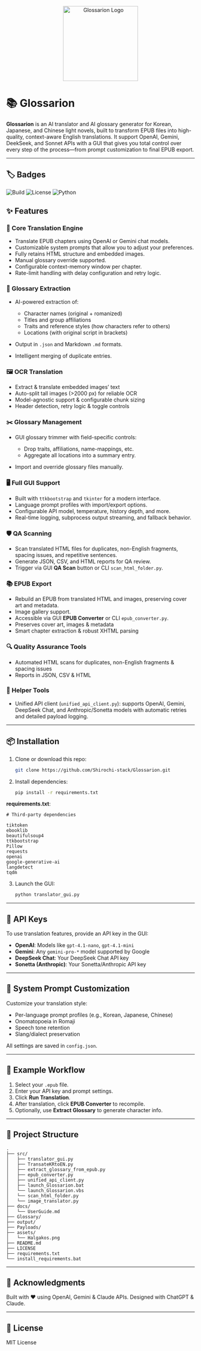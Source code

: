 <p align="center">
  <img src="assets/Halgakos.png" width="200" alt="Glossarion Logo" />
</p>

# 📚 Glossarion

**Glossarion** is an AI translator and AI glossary generator for Korean, Japanese, and Chinese light novels, built to transform EPUB files into high-quality, context-aware English translations. It support OpenAI, Gemini, DeekSeek, and Sonnet APIs with a GUI that gives you total control over every step of the process—from prompt customization to final EPUB export.

---

## 🏷️ Badges

![Build](https://img.shields.io/github/actions/workflow/status/Shirochi-stack/Glossarion/python-app.yml?branch=main)
![License](https://img.shields.io/github/license/Shirochi-stack/Glossarion)
![Python](https://img.shields.io/badge/Python-3.10+-blue)

## ✨ Features

### 📖 Core Translation Engine

* Translate EPUB chapters using OpenAI or Gemini chat models.
* Customizable system prompts that allow you to adjust your preferences.
* Fully retains HTML structure and embedded images.
* Manual glossary override supported.
* Configurable context-memory window per chapter.
* Rate-limit handling with delay configuration and retry logic.

### 📓 Glossary Extraction

* AI-powered extraction of:

  * Character names (original + romanized)
  * Titles and group affiliations
  * Traits and reference styles (how characters refer to others)
  * Locations (with original script in brackets)
* Output in `.json` and Markdown `.md` formats.
* Intelligent merging of duplicate entries.

### 🖼️ OCR Translation
* Extract & translate embedded images’ text  
* Auto-split tall images (>2000 px) for reliable OCR  
* Model-agnostic support & configurable chunk sizing  
* Header detection, retry logic & toggle controls  

### ✂️ Glossary Management

* GUI glossary trimmer with field-specific controls:

  * Drop traits, affiliations, name-mappings, etc.
  * Aggregate all locations into a summary entry.
* Import and override glossary files manually.

### 🖥️ Full GUI Support

* Built with `ttkbootstrap` and `tkinter` for a modern interface.
* Language prompt profiles with import/export options.
* Configurable API model, temperature, history depth, and more.
* Real-time logging, subprocess output streaming, and fallback behavior.

### 🛡️ QA Scanning

* Scan translated HTML files for duplicates, non-English fragments, spacing issues, and repetitive sentences.
* Generate JSON, CSV, and HTML reports for QA review.
* Trigger via GUI **QA Scan** button or CLI `scan_html_folder.py`.

### 📚 EPUB Export

* Rebuild an EPUB from translated HTML and images, preserving cover art and metadata.
* Image gallery support.
* Accessible via GUI **EPUB Converter** or CLI `epub_converter.py`.
* Preserves cover art, images & metadata  
* Smart chapter extraction & robust XHTML parsing
  
### 🔍 Quality Assurance Tools
* Automated HTML scans for duplicates, non-English fragments & spacing issues  
* Reports in JSON, CSV & HTML
   
### 🔧 Helper Tools

* Unified API client (`unified_api_client.py`): supports OpenAI, Gemini, DeepSeek Chat, and Anthropic/Sonetta models with automatic retries and detailed payload logging.

---

## 📦 Installation

1. Clone or download this repo:

   ```bash
   git clone https://github.com/Shirochi-stack/Glossarion.git
   ```
2. Install dependencies:

   ```bash
   pip install -r requirements.txt
   ```

**requirements.txt**:

```text
# Third-party dependencies

tiktoken
ebooklib
beautifulsoup4
ttkbootstrap
Pillow
requests
openai
google-generative-ai
langdetect
tqdm
```

3. Launch the GUI:

   ```bash
   python translator_gui.py
   ```

---

## 🔑 API Keys

To use translation features, provide an API key in the GUI:

* **OpenAI**: Models like `gpt-4.1-nano`, `gpt-4.1-mini`
* **Gemini**: Any `gemini-pro-*` model supported by Google
* **DeepSeek Chat**: Your DeepSeek Chat API key
* **Sonetta (Anthropic)**: Your Sonetta/Anthropic API key

---

## 🧠 System Prompt Customization

Customize your translation style:

* Per-language prompt profiles (e.g., Korean, Japanese, Chinese)
* Onomatopoeia in Romaji
* Speech tone retention
* Slang/dialect preservation

All settings are saved in `config.json`.

---

## 🧪 Example Workflow

1. Select your `.epub` file.
2. Enter your API key and prompt settings.
3. Click **Run Translation**.
4. After translation, click **EPUB Converter** to recompile.
5. Optionally, use **Extract Glossary** to generate character info.

---

## 🧱 Project Structure

```
.
├── src/
│   ├── translator_gui.py
│   ├── TransateKRtoEN.py
│   ├── extract_glossary_from_epub.py
│   ├── epub_converter.py
│   ├── unified_api_client.py
│   ├── launch_Glossarion.bat
│   └── launch_Glossarion.vbs
│   └── scan_html_folder.py
│   └── image_translator.py
├── docs/
│   └── UserGuide.md
├── Glossary/
├── output/
├── Payloads/
├── assets/
│   └── Halgakos.png
├── README.md
├── LICENSE
├── requirements.txt
└── install_requirements.bat
```

---

## 💬 Acknowledgments

Built with ❤️ using OpenAI, Gemini & Claude APIs. Designed with ChatGPT & Claude.

---

## 📜 License

MIT License
